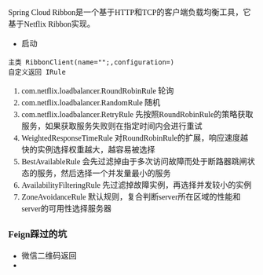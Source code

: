 <font face="Simsun" size=3>

Spring Cloud Ribbon是一个基于HTTP和TCP的客户端负载均衡工具，它基于Netflix Ribbon实现。

- 启动
~~~
主类 RibbonClient(name="";,configuration=)
自定义返回 IRule
~~~

1. com.netflix.loadbalancer.RoundRobinRule 轮询
2. com.netflix.loadbalancer.RandomRule 随机
3. com.netflix.loadbalancer.RetryRule 先按照RoundRobinRule的策略获取服务，如果获取服务失败则在指定时间内会进行重试
4. WeightedResponseTimeRule 对RoundRobinRule的扩展，响应速度越快的实例选择权重越大，越容易被选择
5. BestAvailableRule 会先过滤掉由于多次访问故障而处于断路器跳闸状态的服务，然后选择一个并发量最小的服务
6. AvailabilityFilteringRule 先过滤掉故障实例，再选择并发较小的实例
7. ZoneAvoidanceRule 默认规则，复合判断server所在区域的性能和server的可用性选择服务器

### Feign踩过的坑

- 微信二维码返回
- 

</font>
